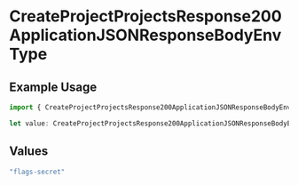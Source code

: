 # CreateProjectProjectsResponse200ApplicationJSONResponseBodyEnvType

## Example Usage

```typescript
import { CreateProjectProjectsResponse200ApplicationJSONResponseBodyEnvType } from "@vercel/sdk/models/operations";

let value: CreateProjectProjectsResponse200ApplicationJSONResponseBodyEnvType = "flags-secret";
```

## Values

```typescript
"flags-secret"
```